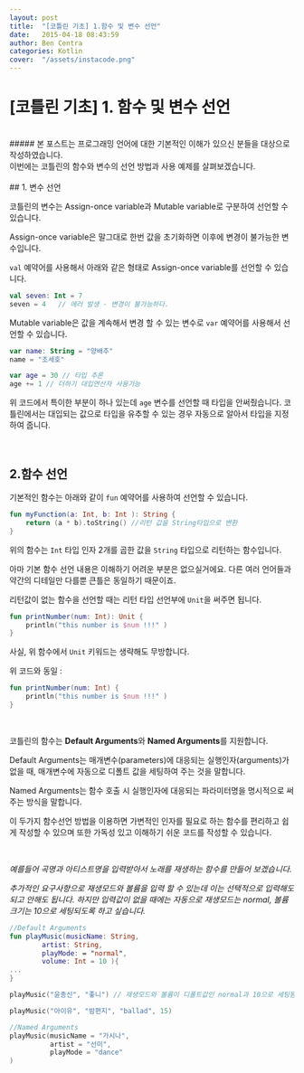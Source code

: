 ```yaml
---
layout: post
title:  "[코틀린 기초] 1.함수 및 변수 선언"
date:   2015-04-18 08:43:59
author: Ben Centra
categories: Kotlin
cover:  "/assets/instacode.png"
---
```


# [코틀린 기초] 1. 함수 및 변수 선언
<br>
##### 본 포스트는 프로그래밍 언어에 대한 기본적인 이해가 있으신 분들을 대상으로 작성하였습니다.
<br>
이번에는 코틀린의 함수와 변수의 선언 방법과 사용 예제를 살펴보겠습니다.
<br>
<br>
## 1. 변수 선언



코틀린의 변수는 Assign-once variable과 Mutable variable로 구분하여 선언할 수 있습니다.

Assign-once variable은 말그대로 한번 값을 초기화하면 이후에 변경이 불가능한 변수입니다.

`val` 예약어를 사용해서 아래와 같은 형태로  Assign-once variable를 선언할 수 있습니다.

```kotlin
val seven: Int = 7
seven = 4   // 에러 발생 - 변경이 불가능하다.
```



Mutable variable은 값을 계속해서 변경 할 수 있는 변수로 `var` 예약어를 사용해서 선언할 수 있습니다.

```kotlin
var name: String = "양배추"
name = "조세호"

var age = 30 // 타입 추론
age += 1 // 더하기 대입연산자 사용가능
```

위 코드에서 특이한 부분이 하나 있는데 `age` 변수를 선언할 때 타입을 안써줬습니다.  코틀린에서는 대입되는 값으로 타입을 유추할 수 있는 경우 자동으로 알아서 타입을 지정하여 줍니다.

<br>

## 2.함수 선언



기본적인 함수는 아래와 같이 `fun` 예약어를 사용하여 선언할 수 있습니다.

``` kotlin
fun myFunction(a: Int, b: Int ): String {
	return (a * b).toString() //리턴 값을 String타입으로 변환
}
```

위의 함수는 `Int` 타입 인자 2개를 곱한 값을 `String` 타입으로 리턴하는 함수입니다.

아마 기본 함수 선언 내용은 이해하기 어려운 부분은 없으실거에요. 다른 여러 언어들과 약간의 디테일만 다를뿐 큰틀은 동일하기 때문이죠.

리턴값이 없는 함수을 선언할 때는 리턴 타입 선언부에 `Unit`을 써주면 됩니다.

```kotlin
fun printNumber(num: Int): Unit {
	println("this number is $num !!!" )
}
```

사실, 위 함수에서 `Unit` 키워드는 생략해도 무방합니다.

위 코드와 동일 :

```kotlin
fun printNumber(num: Int) {
	println("this number is $num !!!" )
}
```

<br>

코틀린의 함수는 **Default Arguments**와 **Named Arguments**를 지원합니다.

Default Arguments는 매개변수(parameters)에 대응되는 실행인자(arguments)가 없을 때, 매개변수에 자동으로 디폴트 값을 세팅하여 주는 것을 말합니다.

Named Arguments는 함수 호출 시 실행인자에 대응되는 파라미터명을 명시적으로 써주는 방식을 말합니다.

이 두가지 함수선언 방법을 이용하면 가변적인 인자를 필요로 하는 함수를 편리하고 쉽게 작성할 수 있으며 또한 가독성 있고 이해하기 쉬운 코드를 작성할 수 있습니다.

<br>

_예를들어 곡명과 아티스트명을 입력받아서 노래를 재생하는 함수를 만들어 보겠습니다._

_추가적인 요구사항으로 재생모드와 볼륨을 입력 할 수 있는데 이는 선택적으로 입력해도 되고 안해도 됩니다. 하지만 입력값이 없을 때에는 자동으로 재생모드는 normal, 볼륨 크기는 10으로 세팅되도록 하고 싶습니다._



```kotlin
//Default Arguments
fun playMusic(musicName: String,
		artist: String,
		playMode: = "normal",
		volume: Int = 10 ){
...
}

playMusic("윤종신", "좋니") // 재생모드와 볼륨이 디폴트값인 normal과 10으로 세팅됨

playMusic("아이유", "밤편지", "ballad", 15)

//Named Arguments
playMusic(musicName = "가시나",
          artist = "선미",
          playMode = "dance"
)

```
